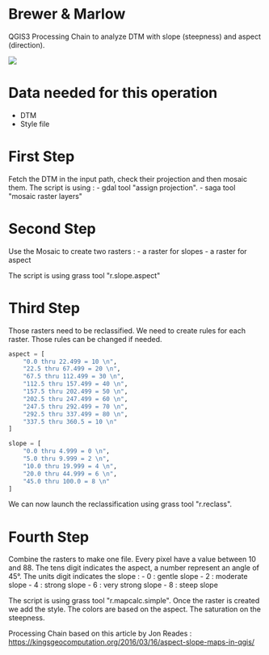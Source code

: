 # Brewer & Marlow

QGIS3 Processing Chain to analyze DTM with slope (steepness) and aspect (direction).


<img src="/map_example.png" ></img>

# Data needed for this operation

 - DTM
 - Style file
 
 # First Step
 
  Fetch the DTM in the input path, check their projection and then mosaic them. 
  The script is using : 
    - gdal tool "assign projection".
    - saga tool "mosaic raster layers"
 
 # Second Step
  
  Use the Mosaic to create two rasters :
    - a raster for slopes 
    - a raster for aspect 
    
  The script is using grass tool "r.slope.aspect"
  
 # Third Step
  
   Those rasters need to be reclassified.
   We need to create rules for each raster. Those rules can be changed if needed.
   
```python
aspect = [
    "0.0 thru 22.499 = 10 \n",
    "22.5 thru 67.499 = 20 \n",
    "67.5 thru 112.499 = 30 \n",
    "112.5 thru 157.499 = 40 \n",
    "157.5 thru 202.499 = 50 \n",
    "202.5 thru 247.499 = 60 \n",
    "247.5 thru 292.499 = 70 \n",
    "292.5 thru 337.499 = 80 \n",
    "337.5 thru 360.5 = 10 \n"
]
```

```python
slope = [
    "0.0 thru 4.999 = 0 \n",
    "5.0 thru 9.999 = 2 \n",
    "10.0 thru 19.999 = 4 \n",
    "20.0 thru 44.999 = 6 \n",
    "45.0 thru 100.0 = 8 \n"
]
```
  We can now launch the reclassification using grass tool "r.reclass".
  
 # Fourth Step
   
   Combine the rasters to make one file. Every pixel have a value between 10 and 88. 
   The tens digit indicates the aspect, a number represent an angle of 45°.
   The units digit indicates the slope :
    - 0 : gentle slope
    - 2 : moderate slope
    - 4 : strong slope
    - 6 : very strong slope
    - 8 : steep slope
   
   The script is using grass tool "r.mapcalc.simple".
   Once the raster is created we add the style. The colors are based on the aspect. The saturation on the steepness.
  

Processing Chain based on this article by Jon Reades :
https://kingsgeocomputation.org/2016/03/16/aspect-slope-maps-in-qgis/
